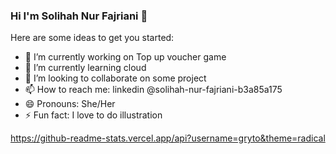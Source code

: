 ### Hi I'm Solihah Nur Fajriani 👋


Here are some ideas to get you started:

- 🔭 I’m currently working on Top up voucher game
- 🌱 I’m currently learning cloud
- 👯 I’m looking to collaborate on some project
- 📫 How to reach me: linkedin @solihah-nur-fajriani-b3a85a175
- 😄 Pronouns: She/Her
- ⚡ Fun fact: I love to do illustration

https://github-readme-stats.vercel.app/api?username=gryto&theme=radical

